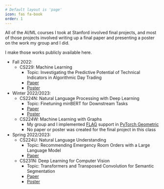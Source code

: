 ```yaml
---
# Default layout is 'page'
icon: fas fa-book
order: 1
---
```


All of the AI/ML courses I took at Stanford involved final projects, and most of those projects involved writing up a final paper and presenting a poster on the work my group and I did.

I make those works publicly available here.

- Fall 2022:
  - CS229: Machine Learning
    - Topic: Investigating the Predictive Potential of Technical Indicators in Algorithmic Day Trading
    - [Paper](https://drive.google.com/file/d/1jni8T7yOXbuyNENNz-7gxbIxYVpK37iB/view)
    - [Poster](https://drive.google.com/file/d/1dxyKF1-8zOgAaPOm-L6d8To-exkeVWbc/view)
- Winter 2022/2023:
  - CS224N: Natural Language Processing with Deep Learning
    - Topic: Finetuning minBERT for Downstream Tasks
    - [Paper](https://drive.google.com/file/d/1mFf1EiooJnEOLBezyjUVLwhX9Ys35YVX/view)
    - [Poster](https://drive.google.com/file/d/1ubOZ_hKVtXrXyoBYmvC43HKjz6fExQBL/view)
  - CS224W: Machine Learning with Graphs
    - My group and I implemented [FLAG](https://openreview.net/pdf?id=mj7WsaHYxj) support in [PyTorch Geometric](https://pytorch-geometric.readthedocs.io/en/latest/)
    - No paper or poster was created for the final project in this class
- Spring 2022/2023:
  - CS224U: Natural Language Understanding
    - Topic: Recommending Emergency Room Orders with a Large Language Model
    - [Paper](https://drive.google.com/file/d/1mLYNuV33IxYpaI50yjKioqlN9Pcw7UyO/view)
  - CS231N: Deep Learning for Computer Vision
    - Topic: Transformers and Transposed Convolution for Semantic Segmentation
    - [Paper](https://drive.google.com/file/d/1uWcTUhw823kzC5JT7fJr7nLLC_2tzY46/view)
    - [Poster](https://drive.google.com/file/d/1u9jIeuG126NK3tgyJEcUEr1aT2cYPog8/view?usp=sharing)